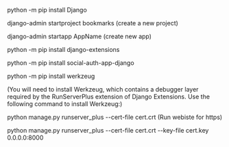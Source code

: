 python -m pip install Django

django-admin startproject bookmarks     (create a new project)

django-admin startapp AppName           (create new app)

python -m pip install django-extensions

python -m pip install social-auth-app-django

python -m pip install werkzeug 

(You will need to install Werkzeug, which contains a debugger layer required by the RunServerPlus
extension of Django Extensions. Use the following command to install Werkzeug:)

python manage.py runserver_plus --cert-file cert.crt
(Run webiste for https)

python manage.py runserver_plus --cert-file cert.crt --key-file cert.key 0.0.0.0:8000

